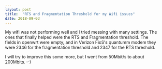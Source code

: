```yaml
---
layout: post
title:  "RTS and Fragmentation Threshold for my Wifi issues"
date: 2018-09-03
---
```


My wifi was not performing well and I tried messing with many settings. The
ones that finally helped were the RTS and Fragmentation threshold. The fields in
openwrt were empty, and in Verizon FioS's quantumm modem they were 2346 for the
fragmentation threshold and 2347 for the RTS threshold.

I will try to improve this some more, but I went from 50Mbit/s to about
200Mbits. :-)
